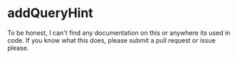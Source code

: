 # addQueryHint

To be honest, I can't find any documentation on this or anywhere its used in
code. If you know what this does, please submit a pull request or issue please.
